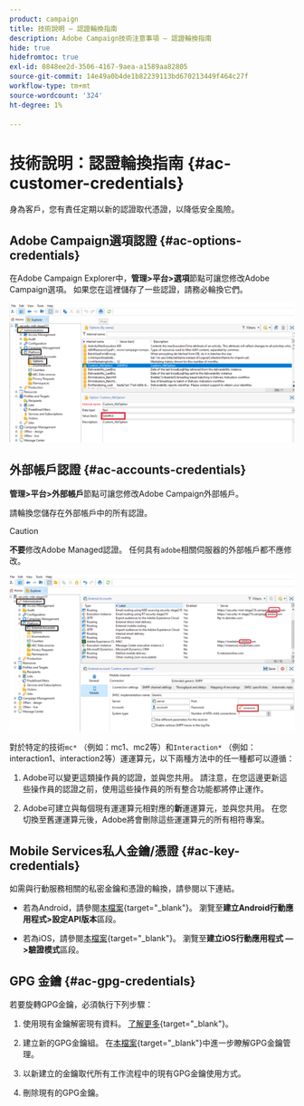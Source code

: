```yaml
---
product: campaign
title: 技術說明 — 認證輪換指南
description: Adobe Campaign技術注意事項 — 認證輪換指南
hide: true
hidefromtoc: true
exl-id: 0848ee2d-3506-4167-9aea-a1589aa82805
source-git-commit: 14e49a0b4de1b82239113bd670213449f464c27f
workflow-type: tm+mt
source-wordcount: '324'
ht-degree: 1%

---
```


# 技術說明：認證輪換指南 {#ac-customer-credentials}

身為客戶，您有責任定期以新的認證取代憑證，以降低安全風險。

## Adobe Campaign選項認證 {#ac-options-credentials}

在Adobe Campaign Explorer中，**管理>平台>選項**&#x200B;節點可讓您修改Adobe Campaign選項。 如果您在這裡儲存了一些認證，請務必輪換它們。

![](assets/technote-2.png)

## 外部帳戶認證 {#ac-accounts-credentials}

**管理>平台>外部帳戶**&#x200B;節點可讓您修改Adobe Campaign外部帳戶。

請輪換您儲存在外部帳戶中的所有認證。

>[!CAUTION]
>
>**不要**&#x200B;修改Adobe Managed認證。 任何具有`adobe`相關伺服器的外部帳戶都不應修改。

![](assets/technote-1.png)

對於特定的技術`mc*` （例如：mc1、mc2等）和`Interaction*` （例如：interaction1、interaction2等）運運算元，以下兩種方法中的任一種都可以遵循：

1. Adobe可以變更這類操作員的認證，並與您共用。 請注意，在您這邊更新這些操作員的認證之前，使用這些操作員的所有整合功能都將停止運作。

1. Adobe可建立與每個現有運運算元相對應的&#x200B;**新**&#x200B;運運算元，並與您共用。 在您切換至舊運運算元後，Adobe將會刪除這些運運算元的所有相符專案。


## Mobile Services私人金鑰/憑證  {#ac-key-credentials}

如需與行動服務相關的私密金鑰和憑證的輪換，請參閱以下連結。

* 若為Android，請參閱[本檔案](https://experienceleague.adobe.com/zh-hant/docs/campaign-classic/using/sending-messages/sending-push-notifications/configure-the-mobile-app/configuring-the-mobile-application-android){target="_blank"}。
瀏覽至&#x200B;**建立Android行動應用程式>設定API版本**&#x200B;區段。

* 若為iOS，請參閱[本檔案](https://experienceleague.adobe.com/zh-hant/docs/campaign-classic/using/sending-messages/sending-push-notifications/configure-the-mobile-app/configuring-the-mobile-application){target="_blank"}。
瀏覽至&#x200B;**建立iOS行動應用程式 — >驗證模式**&#x200B;區段。

## GPG 金鑰 {#ac-gpg-credentials}

若要旋轉GPG金鑰，必須執行下列步驟：

1. 使用現有金鑰解密現有資料。 [了解更多](https://experienceleague.adobe.com/zh-hant/docs/control-panel/using/instances-settings/gpg-keys-management#decrypting-data){target="_blank"}。

1. 建立新的GPG金鑰組。 在[本檔案](https://experienceleague.adobe.com/zh-hant/docs/control-panel/using/instances-settings/gpg-keys-management#decrypting-data){target="_blank"}中進一步瞭解GPG金鑰管理。

1. 以新建立的金鑰取代所有工作流程中的現有GPG金鑰使用方式。

1. 刪除現有的GPG金鑰。
